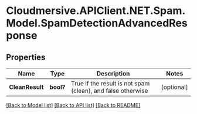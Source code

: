 # Cloudmersive.APIClient.NET.Spam.Model.SpamDetectionAdvancedResponse
## Properties

Name | Type | Description | Notes
------------ | ------------- | ------------- | -------------
**CleanResult** | **bool?** | True if the result is not spam (clean), and false otherwise | [optional] 

[[Back to Model list]](../README.md#documentation-for-models) [[Back to API list]](../README.md#documentation-for-api-endpoints) [[Back to README]](../README.md)

